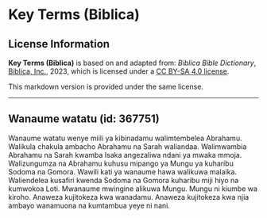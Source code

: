 # Key Terms (Biblica)

## License Information

**Key Terms (Biblica)** is based on and adapted from: _Biblica Bible Dictionary_, [Biblica, Inc.](https://www.biblica.com/), 2023, which is licensed under a [CC BY-SA 4.0 license](https://creativecommons.org/licenses/by-sa/4.0/legalcode.en).

This markdown version is provided under the same license.



--------------------------------

## Wanaume watatu (id: 367751)

Wanaume watatu wenye miili ya kibinadamu walimtembelea Abrahamu. Walikula chakula ambacho Abrahamu na Sarah waliandaa. Walimwambia Abrahamu na Sarah kwamba Isaka angezaliwa ndani ya mwaka mmoja. Walizungumza na Abrahamu kuhusu mipango ya Mungu ya kuharibu Sodoma na Gomora. Wawili kati ya wanaume hawa walikuwa malaika. Waliendelea kusafiri kwenda Sodoma na Gomora kuharibu miji hiyo na kumwokoa Loti. Mwanaume mwingine alikuwa Mungu. Mungu ni kiumbe wa kiroho. Anaweza kujitokeza kwa wanadamu. Anaweza kujitokeza kwa njia ambayo wanamuona na kumtambua yeye ni nani.


